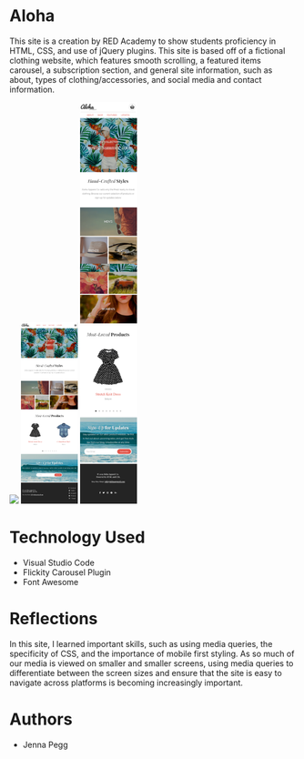 # Aloha

This site is a creation by RED Academy to show students proficiency in HTML, CSS, and use of jQuery plugins. This site is based off of a fictional clothing website, which features smooth scrolling, a featured items carousel, a subscription section, and general site information, such as about, types of clothing/accessories, and social media and contact information.


<img style="width:100px;" src="images/READMEscreenshot.png">
<img style="width:100px;" src="images/READMEtabletscreenshot.png">
<img style="width:100px;" src="images/READMEmobilescreenshot.png">

# Technology Used

<ul>
    <li>Visual Studio Code</li>
    <li>Flickity Carousel Plugin</li>
    <li>Font Awesome</li>
</ul>

# Reflections

In this site, I learned important skills, such as using media queries, the specificity of CSS, and the importance of mobile first styling. As so much of our media is viewed on smaller and smaller screens, using media queries to differentiate between the screen sizes and ensure that the site is easy to navigate across platforms is becoming increasingly important. 

# Authors

- Jenna Pegg
